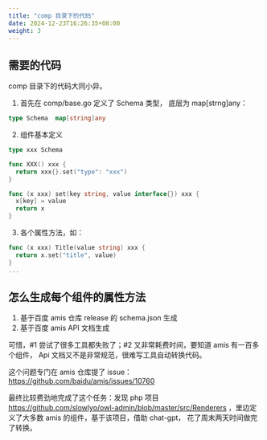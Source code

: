 ```yaml
---
title: "comp 目录下的代码"
date: 2024-12-23T16:26:35+08:00
weight: 3
---
```


## 需要的代码

comp 目录下的代码大同小异。

1. 首先在 comp/base.go 定义了 Schema 类型， 底层为 map[strng]any：

```go
type Schema  map[string]any
```

2. 组件基本定义

```go
type xxx Schema

func XXX() xxx {
  return xxx{}.set("type": "xxx")
}

func (x xxx) set(key string, value interface{}) xxx {
  x[key] = value
  return x
}
```

3. 各个属性方法，如：

```go
func (x xxx) Title(value string) xxx {
  return x.set("title", value)
}
...
```

## 怎么生成每个组件的属性方法

1. 基于百度 amis 仓库 release 的 schema.json 生成
2. 基于百度 amis API 文档生成

可惜，#1 尝试了很多工具都失败了；#2 又非常耗费时间，要知道 amis 有一百多个组件， Api 文档又不是非常规范，很难写工具自动转换代码。

这个问题专门在 amis 仓库提了 issue：https://github.com/baidu/amis/issues/10760

最终比较费劲地完成了这个任务：发现 php 项目 https://github.com/slowlyo/owl-admin/blob/master/src/Renderers ，里边定义了大多数 amis 的组件，基于该项目，借助 chat-gpt， 花了周末两天时间做完了转换。
